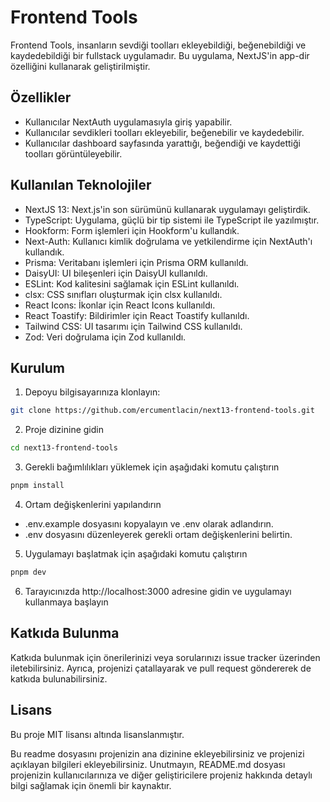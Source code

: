 # Frontend Tools

Frontend Tools, insanların sevdiği toolları ekleyebildiği, beğenebildiği ve kaydedebildiği bir fullstack uygulamadır. Bu uygulama, NextJS'in app-dir özelliğini kullanarak geliştirilmiştir.

## Özellikler

- Kullanıcılar NextAuth uygulamasıyla giriş yapabilir.
- Kullanıcılar sevdikleri toolları ekleyebilir, beğenebilir ve kaydedebilir.
- Kullanıcılar dashboard sayfasında yarattığı, beğendiği ve kaydettiği toolları görüntüleyebilir.

## Kullanılan Teknolojiler

- NextJS 13: Next.js'in son sürümünü kullanarak uygulamayı geliştirdik.
- TypeScript: Uygulama, güçlü bir tip sistemi ile TypeScript ile yazılmıştır.
- Hookform: Form işlemleri için Hookform'u kullandık.
- Next-Auth: Kullanıcı kimlik doğrulama ve yetkilendirme için NextAuth'ı kullandık.
- Prisma: Veritabanı işlemleri için Prisma ORM kullanıldı.
- DaisyUI: UI bileşenleri için DaisyUI kullanıldı.
- ESLint: Kod kalitesini sağlamak için ESLint kullanıldı.
- clsx: CSS sınıfları oluşturmak için clsx kullanıldı.
- React Icons: İkonlar için React Icons kullanıldı.
- React Toastify: Bildirimler için React Toastify kullanıldı.
- Tailwind CSS: UI tasarımı için Tailwind CSS kullanıldı.
- Zod: Veri doğrulama için Zod kullanıldı.

## Kurulum

1. Depoyu bilgisayarınıza klonlayın:

```bash
git clone https://github.com/ercumentlacin/next13-frontend-tools.git
```

2. Proje dizinine gidin
```bash
cd next13-frontend-tools
```

3. Gerekli bağımlılıkları yüklemek için aşağıdaki komutu çalıştırın
```bash
pnpm install
```

4. Ortam değişkenlerini yapılandırın
  - .env.example dosyasını kopyalayın ve .env olarak adlandırın.
  - .env dosyasını düzenleyerek gerekli ortam değişkenlerini belirtin.

5. Uygulamayı başlatmak için aşağıdaki komutu çalıştırın

```bash
pnpm dev
```

6. Tarayıcınızda http://localhost:3000 adresine gidin ve uygulamayı kullanmaya başlayın

## Katkıda Bulunma

Katkıda bulunmak için önerilerinizi veya sorularınızı issue tracker üzerinden iletebilirsiniz. Ayrıca, projenizi çatallayarak ve pull request göndererek de katkıda bulunabilirsiniz.

## Lisans

Bu proje MIT lisansı altında lisanslanmıştır.


Bu readme dosyasını projenizin ana dizinine ekleyebilirsiniz ve projenizi açıklayan bilgileri ekleyebilirsiniz. Unutmayın, README.md dosyası projenizin kullanıcılarınıza ve diğer geliştiricilere projeniz hakkında detaylı bilgi sağlamak için önemli bir kaynaktır.

